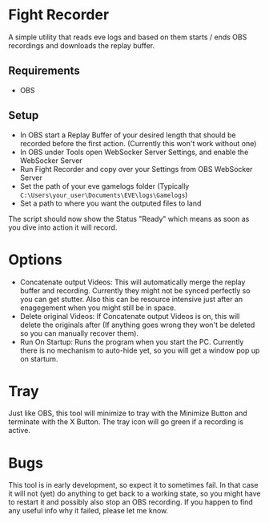 # Fight Recorder

A simple utility that reads eve logs and based on them starts / ends OBS recordings and downloads the replay buffer.

## Requirements
- OBS

## Setup
- In OBS start a Replay Buffer of your desired length that should be recorded before the first action. 
(Currently this won't work without one)
- In OBS under Tools open WebSocker Server Settings, and enable the WebSocker Server
- Run Fight Recorder and copy over your Settings from OBS WebSocker Server
- Set the path of your eve gamelogs folder (Typically `C:\Users\your_user\Documents\EVE\logs\Gamelogs`)
- Set a path to where you want the outputed files to land

The script should now show the Status "Ready" which means as soon as you dive into action it will record.

# Options
- Concatenate output Videos: This will automatically merge the replay buffer and recording. Currently they might not be synced perfectly so you can get stutter. Also this can be resource intensive just after an enagegement when you might still be in space.
- Delete original Videos: If Concatenate output Videos is on, this will delete the originals after (If anything goes wrong they won't be deleted so you can manually recover them).
- Run On Startup: Runs the program when you start the PC. Currently there is no mechanism to auto-hide yet, so you will get a window pop up on startum.

# Tray
Just like OBS, this tool will minimize to tray with the Minimize Button and terminate with the X Button.
The tray icon will go green if a recording is active.

# Bugs
This tool is in early development, so expect it to sometimes fail. In that case it will not (yet) do anything to get back to a working state, so you might have to restart it and possibly also stop an OBS recording.
If you happen to find any useful info why it failed, please let me know.

